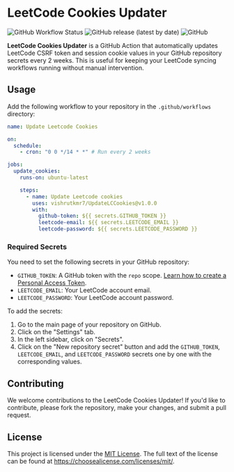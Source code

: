 # LeetCode Cookies Updater

![GitHub Workflow Status](https://img.shields.io/github/workflow/status/vishrutkmr7/leetcode-cookies-updater/Update%20Leetcode%20Cookies)
![GitHub release (latest by date)](https://img.shields.io/github/v/release/vishrutkmr7/leetcode-cookies-updater)
![GitHub](https://img.shields.io/github/license/vishrutkmr7/UpdateLCCookies)

**LeetCode Cookies Updater** is a GitHub Action that automatically updates LeetCode CSRF token and session cookie values in your GitHub repository secrets every 2 weeks. This is useful for keeping your LeetCode syncing workflows running without manual intervention.

## Usage

Add the following workflow to your repository in the `.github/workflows` directory:

```yaml
name: Update Leetcode Cookies

on:
  schedule:
    - cron: "0 0 */14 * *" # Run every 2 weeks

jobs:
  update_cookies:
    runs-on: ubuntu-latest

    steps:
      - name: Update Leetcode cookies
        uses: vishrutkmr7/UpdateLCCookies@v1.0.0
        with:
          github-token: ${{ secrets.GITHUB_TOKEN }}
          leetcode-email: ${{ secrets.LEETCODE_EMAIL }}
          leetcode-password: ${{ secrets.LEETCODE_PASSWORD }}
```

### Required Secrets

You need to set the following secrets in your GitHub repository:

- `GITHUB_TOKEN`: A GitHub token with the `repo` scope. [Learn how to create a Personal Access Token](https://docs.github.com/en/authentication/keeping-your-account-and-data-secure/creating-a-personal-access-token).
- `LEETCODE_EMAIL`: Your LeetCode account email.
- `LEETCODE_PASSWORD`: Your LeetCode account password.

To add the secrets:

1. Go to the main page of your repository on GitHub.
2. Click on the "Settings" tab.
3. In the left sidebar, click on "Secrets".
4. Click on the "New repository secret" button and add the `GITHUB_TOKEN`, `LEETCODE_EMAIL`, and `LEETCODE_PASSWORD` secrets one by one with the corresponding values.

## Contributing

We welcome contributions to the LeetCode Cookies Updater! If you'd like to contribute, please fork the repository, make your changes, and submit a pull request.

## License

This project is licensed under the [MIT License](LICENSE). The full text of the license can be found at <https://choosealicense.com/licenses/mit/>.
